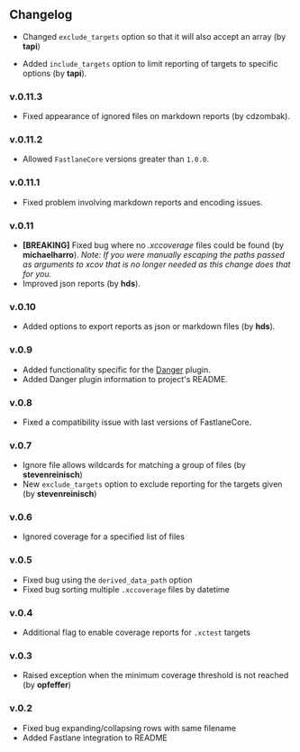 ## Changelog


* Changed `exclude_targets` option so that it will also accept an array (by **tapi**)

* Added `include_targets` option to limit reporting of targets to specific options (by **tapi**).

### v.0.11.3
* Fixed appearance of ignored files on markdown reports (by cdzombak).

### v.0.11.2
* Allowed `FastlaneCore` versions greater than `1.0.0`.

### v.0.11.1
* Fixed problem involving markdown reports and encoding issues.

### v.0.11
* **[BREAKING]** Fixed bug where no *.xccoverage* files could be found (by **michaelharro**). *Note: If you
were manually escaping the paths passed as arguments to xcov that is no longer needed as this change does
that for you.*
* Improved json reports (by **hds**).

### v.0.10
* Added options to export reports as json or markdown files (by **hds**).

### v.0.9
* Added functionality specific for the [Danger]() plugin.
* Added Danger plugin information to project's README.

### v.0.8
* Fixed a compatibility issue with last versions of FastlaneCore.

### v.0.7
* Ignore file allows wildcards for matching a group of files (by **stevenreinisch**)
* New `exclude_targets` option to exclude reporting for the targets given (by **stevenreinisch**)

### v.0.6
* Ignored coverage for a specified list of files

### v.0.5
* Fixed bug using the `derived_data_path` option
* Fixed bug sorting multiple `.xccoverage` files by datetime

### v.0.4
* Additional flag to enable coverage reports for `.xctest` targets

### v.0.3
* Raised exception when the minimum coverage threshold is not reached (by **opfeffer**)

### v.0.2
* Fixed bug expanding/collapsing rows with same filename
* Added Fastlane integration to README
